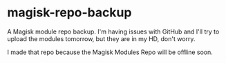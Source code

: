 # magisk-repo-backup
A Magisk module repo backup. I'm having issues with GitHub and I'll try to upload the modules tomorrow, but they are in my HD, don't worry.

I made that repo because the Magisk Modules Repo will be offline soon.
